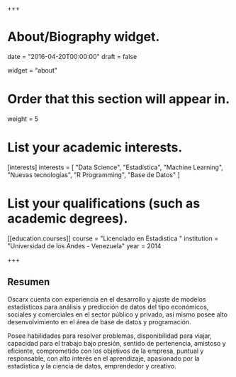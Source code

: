 +++
# About/Biography widget.

date = "2016-04-20T00:00:00"
draft = false

widget = "about"

# Order that this section will appear in.
weight = 5

# List your academic interests.
[interests]
  interests = [
    "Data Science",
    "Estadística",
    "Machine Learning",
    "Nuevas tecnologías",
    "R Programming",
    "Base de Datos"
  ]

# List your qualifications (such as academic degrees).
[[education.courses]]
  course = "Licenciado en Estadistica "
  institution = "Universidad de los Andes - Venezuela"
  year = 2014

+++

## Resumen

Oscarx cuenta con  experiencia en el desarrollo y ajuste de modelos estadísticos para análisis y predicción de datos del tipo económicos, sociales y comerciales en el sector público y privado, asi mismo posee alto desenvolvimiento en el área de base de datos y programación.

Posee habilidades para resolver problemas, disponibilidad para viajar, capacidad para el trabajo bajo presión, sentido de pertenencia, amistoso y eficiente, comprometido con los objetivos de la empresa, puntual y responsable, con alto interés en el aprendizaje, apasionado por la estadistica y la ciencia de datos, emprendedor y creativo.

